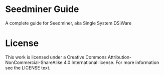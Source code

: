# Seedminer Guide

A complete guide for Seedminer, aka Single System DSiWare

# License

This work is licensed under a Creative Commons Attribution-NonCommercial-ShareAlike 4.0 International license. For more information see the LICENSE text.
